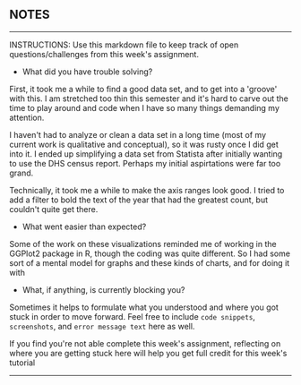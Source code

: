 ## NOTES

-----------
INSTRUCTIONS:
Use this markdown file to keep track of open questions/challenges from this week's assignment.

- What did you have trouble solving?

First, it took me a while to find a good data set, and to get into a 'groove' with this. I am stretched too thin this semester and it's hard to carve out the time to play around and code when I have so many things demanding my attention.

I haven't had to analyze or clean a data set in a long time (most of my current work is qualitative and conceptual), so it was rusty once I did get into it. I ended up simplifying a data set from Statista after initially wanting to use the DHS census report. Perhaps my initial aspirtations were far too grand.

Technically, it took me a while to make the axis ranges look good. I tried to add a filter to bold the text of the year that had the greatest count, but couldn't quite get there.

- What went easier than expected?

Some of the work on these visualizations reminded me of working in the GGPlot2 package in R, though the coding was quite different. So I had some sort of a mental model for graphs and these kinds of charts, and for doing it with 

- What, if anything, is currently blocking you?

Sometimes it helps to formulate what you understood and where you got stuck in order to move forward. Feel free to include `code snippets`, `screenshots`, and `error message text` here as well.

If you find you're not able complete this week's assignment, reflecting on where you are getting stuck here will help you get full credit for this week's tutorial

------------
